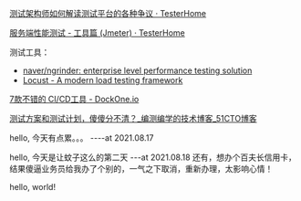 [测试架构师如何解读测试平台的各种争议 · TesterHome](https://testerhome.com/topics/30495)

[服务端性能测试 - 工具篇 (Jmeter) · TesterHome](https://testerhome.com/topics/29517)

测试工具：
- [naver/ngrinder: enterprise level performance testing solution](https://github.com/naver/ngrinder)
- [Locust - A modern load testing framework](https://locust.io/)



[7款不错的 CI/CD工具 - DockOne.io](http://dockone.io/article/8173)


[测试方案和测试计划，傻傻分不清？_编测编学的技术博客_51CTO博客](https://blog.51cto.com/u_14972695/2545549)

hello, 今天有点累。。。 ----at 2021.08.17

hello, 今天是让蚊子这么的第二天 ---at 2021.08.18 还有，想办个百夫长信用卡，结果傻逼业务员给我办了个别的，一气之下取消，重新办理，太影响心情！


hello, world!
